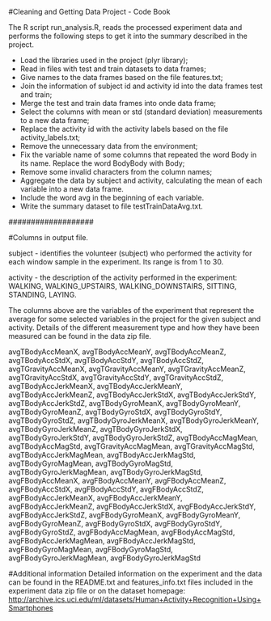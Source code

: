 #Cleaning and Getting Data Project - Code Book

The R script run_analysis.R, reads the processed experiment data and performs the following steps to get it into the summary described in the project.
  
- Load the libraries used in the project (plyr library);
- Read in files with test and train datasets to data frames;
- Give names to the data frames based on the file features.txt;
- Join the information of subject id and activity id into the data frames test and train;
- Merge the test and train data frames into onde data frame;
- Select the columns with mean or std (standard deviation) measurements to a new data frame;
- Replace the activity id with the activity labels based on the file activity_labels.txt;
- Remove the unnecessary data from the environment;
- Fix the variable name of some columns that repeated the word Body in its name. Replace the word BodyBody with Body;
- Remove some invalid characters from the column names;
- Aggregate the data by subject and activity, calculating the mean of each variable into a new data frame.
- Include the word avg in the beginning of each variable.
- Write the summary dataset to file testTrainDataAvg.txt. 

###################

#Columns in output file.

subject - identifies the volunteer (subject) who performed the activity for each window sample in the experiment. Its range is from 1 to 30. 

activity - the description of the activity performed in the experiment: WALKING, WALKING_UPSTAIRS, WALKING_DOWNSTAIRS, SITTING, STANDING, LAYING.

The columns above are the variables of the experiment that represent the average for some selected variables in the project for the given subject and activity. Details of the different measurement type and how they have been measured can be found in the data zip file.

avgTBodyAccMeanX, avgTBodyAccMeanY, avgTBodyAccMeanZ, avgTBodyAccStdX, avgTBodyAccStdY, avgTBodyAccStdZ, avgTGravityAccMeanX, avgTGravityAccMeanY, avgTGravityAccMeanZ, avgTGravityAccStdX, avgTGravityAccStdY, avgTGravityAccStdZ, avgTBodyAccJerkMeanX, avgTBodyAccJerkMeanY, avgTBodyAccJerkMeanZ, avgTBodyAccJerkStdX, avgTBodyAccJerkStdY, avgTBodyAccJerkStdZ, avgTBodyGyroMeanX, avgTBodyGyroMeanY, avgTBodyGyroMeanZ, avgTBodyGyroStdX, avgTBodyGyroStdY, avgTBodyGyroStdZ, avgTBodyGyroJerkMeanX, avgTBodyGyroJerkMeanY, avgTBodyGyroJerkMeanZ, avgTBodyGyroJerkStdX, avgTBodyGyroJerkStdY, avgTBodyGyroJerkStdZ, avgTBodyAccMagMean, avgTBodyAccMagStd, avgTGravityAccMagMean, avgTGravityAccMagStd, avgTBodyAccJerkMagMean, avgTBodyAccJerkMagStd, avgTBodyGyroMagMean, avgTBodyGyroMagStd, avgTBodyGyroJerkMagMean, avgTBodyGyroJerkMagStd, avgFBodyAccMeanX, avgFBodyAccMeanY, avgFBodyAccMeanZ, avgFBodyAccStdX, avgFBodyAccStdY, avgFBodyAccStdZ, avgFBodyAccJerkMeanX, avgFBodyAccJerkMeanY, avgFBodyAccJerkMeanZ, avgFBodyAccJerkStdX, avgFBodyAccJerkStdY, avgFBodyAccJerkStdZ, avgFBodyGyroMeanX, avgFBodyGyroMeanY, avgFBodyGyroMeanZ, avgFBodyGyroStdX, avgFBodyGyroStdY, avgFBodyGyroStdZ, avgFBodyAccMagMean, avgFBodyAccMagStd, avgFBodyAccJerkMagMean, avgFBodyAccJerkMagStd, avgFBodyGyroMagMean, avgFBodyGyroMagStd, avgFBodyGyroJerkMagMean, avgFBodyGyroJerkMagStd

#Additional information
Detailed information on the experiment and the data can be found in the README.txt and features_info.txt files included in the experiment data zip file or on the dataset homepage: http://archive.ics.uci.edu/ml/datasets/Human+Activity+Recognition+Using+Smartphones
